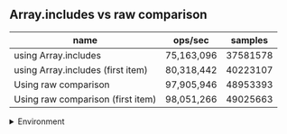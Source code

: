 ## Array.includes vs raw comparison

|name|ops/sec|samples|
|-|-|-|
|using Array.includes|75,163,096|37581578|
|using Array.includes (first item)|80,318,442|40223107|
|Using raw comparison|97,905,946|48953393|
|Using raw comparison (first item)|98,051,266|49025663|


<details>
<summary>Environment</summary>

* __Machine:__ linux x64 | 4 vCPUs | 7.6GB Mem
* __Run:__ Fri Oct 17 2025 16:19:58 GMT+0000 (Coordinated Universal Time)
* __Node:__ `v20.0.0`
</details>

<!--
{"environment":{"platform":"linux","arch":"x64","cpus":4,"totalMemory":7.59783935546875},"benchmarks":[{"name":"using Array.includes","samples":37581578,"opsSec":75163096.92180581},{"name":"using Array.includes (first item)","samples":40223107,"opsSec":80318442.6182984},{"name":"Using raw comparison","samples":48953393,"opsSec":97905946.35860403},{"name":"Using raw comparison (first item)","samples":49025663,"opsSec":98051266.97313727}]}-->
